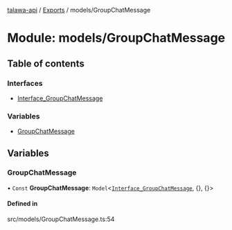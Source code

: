 [talawa-api](../README.md) / [Exports](../modules.md) / models/GroupChatMessage

# Module: models/GroupChatMessage

## Table of contents

### Interfaces

- [Interface\_GroupChatMessage](../interfaces/models_GroupChatMessage.Interface_GroupChatMessage.md)

### Variables

- [GroupChatMessage](models_GroupChatMessage.md#groupchatmessage)

## Variables

### GroupChatMessage

• `Const` **GroupChatMessage**: `Model`<[`Interface_GroupChatMessage`](../interfaces/models_GroupChatMessage.Interface_GroupChatMessage.md), {}, {}\>

#### Defined in

src/models/GroupChatMessage.ts:54
